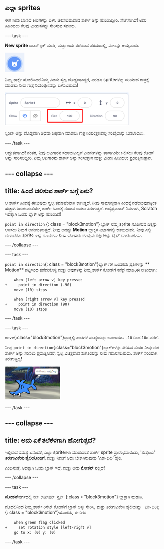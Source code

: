 ## ಎಲ್ಲಾ sprites

ಈಗ ನೀವು ಬಾಣದ ಕೀಲಿಗಳನ್ನು ಬಳಸಿ ಚಲಿಸಬಹುದಾದ ಶಾರ್ಕ್ ಅನ್ನು ಹೊಂದಿದ್ದೀರಿ. ಸೊಗಸಾಗಿದೆ! ಅದು ಹಿಡಿಯಲು ಕೆಲವು ಮೀನುಗಳನ್ನು ಸೇರಿಸುವ ಸಮಯ.

\--- task \---

**New sprite** ಬಟನ್ ಕ್ಲಿಕ್ ಮಾಡಿ, ಮತ್ತು ಅದು ತೆರೆಯುವ ಪರದೆಯಲ್ಲಿ, ಮೀನನ್ನು ಆಯ್ಕೆಮಾಡಿ.

![ಹೊಸ sprite ಬಟನ್](images/spritesNewFromLibrary.png)

ನಿಮ್ಮ ಶಾರ್ಕ್ಗೆ ಹೋಲಿಸಿದರೆ ನಿಮ್ಮ ಮೀನು ಸ್ವಲ್ಪ ದೊಡ್ಡದಾಗಿದ್ದರೆ, ಎರಡೂ sprite‌ಗಳನ್ನು ಸರಿಯಾದ ಗಾತ್ರಕ್ಕೆ ಮಾಡಲು ನೀವು ಗಾತ್ರ ನಿಯಂತ್ರಣವನ್ನು ಬಳಸಬಹುದು!

![Sprite ಗಾತ್ರ ನಿಯಂತ್ರಣ](images/sprites2.png)

ಸ್ಪಿರಿಟ್ ಅನ್ನು ದೊಡ್ಡದಾಗಿ ಅಥವಾ ಚಿಕ್ಕದಾಗಿ ಮಾಡಲು ಗಾತ್ರ ನಿಯಂತ್ರಣದಲ್ಲಿ ಸಂಖ್ಯೆಯನ್ನು ಬದಲಾಯಿಸಿ.

\--- /task \---

ಅದ್ಭುತವಾಗಿದೆ! ನಂತರ, ನೀವು ಆಟಗಾರನ ಸಹಾಯವಿಲ್ಲದೆ ಮೀನುಗಳನ್ನು ತಾನಾಗಿಯೇ ಚಲಿಸಲು ಕೆಲವು ಕೋಡ್ ಅನ್ನು ಸೇರಿಸಲಿದ್ದೀರಿ. ನಿಮ್ಮ ಆಟಗಾರನು ಶಾರ್ಕ್ ಅನ್ನು ಸರಿಸುತ್ತಾನೆ ಮತ್ತು ಮೀನು ಹಿಡಿಯಲು ಪ್ರಯತ್ನಿಸುತ್ತಾನೆ.

## \--- collapse \---

## title: ಹಿಂದೆ ಚಲಿಸುವ ಶಾರ್ಕ್ ಬಗ್ಗೆ ಏನು?

ಆ ಶಾರ್ಕ್ ಹಿಂದಕ್ಕೆ ಈಜುವುದು ಸ್ವಲ್ಪ ತಮಾಷೆಯಾಗಿ ಕಾಣುತ್ತದೆ. ನೀವು ಸಾಮಾನ್ಯವಾಗಿ ಹಿಂದಕ್ಕೆ ನಡೆಯುವುದಕ್ಕಿಂತ ಹೆಚ್ಚಾಗಿ ತಿರುಗುವಂತೆಯೇ, ಶಾರ್ಕ್ ಹಿಂದಕ್ಕೆ ಈಜುವ ಬದಲು ತಿರುಗುತ್ತದೆ. ಅದೃಷ್ಟವಶಾತ್ ನಿಮಗಾಗಿ, Scratch ಇದಕ್ಕಾಗಿ ಒಂದು ಬ್ಲಾಕ್ ಅನ್ನು ಹೊಂದಿದೆ!

`point in direction` {: class = "block3motion"} ಬ್ಲಾಕ್ ನಿಮ್ಮ sprite ಸೂಚಿಸುವ ದಿಕ್ಕನ್ನು ಆರಿಸಲು ನಿಮಗೆ ಅನುಮತಿಸುತ್ತದೆ. ನೀವು ಅದನ್ನು **Motion** ಬ್ಲಾಕ್ಗಳ ವಿಭಾಗದಲ್ಲಿ ಕಾಣಬಹುದು. ನೀವು ಎಲ್ಲಿ ಬೇಕಾದರೂ sprite ಅನ್ನು ಸೂಚಿಸಲು ನೀವು ಯಾವುದೇ ಸಂಖ್ಯೆಯ ಡಿಗ್ರಿಗಳನ್ನು ಟೈಪ್ ಮಾಡಬಹುದು.

\--- /collapse \---

\--- task \---

`point in direction`{: class = "block3motion"}ಬ್ಲಾಕ್ ಗಳ ಒಂದೆರಡು ಪ್ರತಿಗಳನ್ನು ** Motion** ಪಟ್ಟಿಇಂದ ಪಡೆದುಕೊಳ್ಳಿ ಮತ್ತು ಅವುಗಳನ್ನು ನಿಮ್ಮ ಶಾರ್ಕ್ ಕೋಡ್‌ಗೆ ಕನೆಕ್ಟ್ ಮಾಡಿ,ಈ ರೀತಿಯಾಗಿ:

```blocks3
    when [left arrow v] key pressed
+     point in direction (-90)
    move (10) steps
```

```blocks3
    when [right arrow v] key pressed
+     point in direction (90)
    move (10) steps
```

\--- /task \---

\--- task \---

`move`{:class="block3motion"}ಬ್ಲಾಕ್ನಲ್ಲಿ ಹಂತಗಳ ಸಂಖ್ಯೆಯನ್ನು ಬದಲಾಯಿಸಿ `-10` ರಿಂದ `10`ರ ವರೆಗೆ.

ನೀವು `point in direction`{:class="block3motion"}ಬ್ಲಾಕ್‌ಗಳನ್ನು ಸೇರಿಸಿದ ನಂತರ ನೀವು ಈಗ ಶಾರ್ಕ್ ಅನ್ನು ಸರಿಸಲು ಪ್ರಯತ್ನಿಸಿದರೆ, ಸ್ವಲ್ಪ ವಿಚಿತ್ರವಾದ ಸಂಗತಿಯನ್ನು ನೀವು ಗಮನಿಸಬಹುದು. ಶಾರ್ಕ್ ಸರಿಯಾಗಿ ತಿರುಗುತ್ತಿಲ್ಲ!

![ತಲೆಕೆಳಗಾಗಿ ಶಾರ್ಕ್](images/spritesUpsideDown.png)

\--- /task \---

## \--- collapse \---

## title: ಅದು ಏಕೆ ತಲೆಕೆಳಗಾಗಿ ಹೋಗುತ್ತದೆ?

ಇಲ್ಲಿರುವ ಸಮಸ್ಯೆ ಏನೆಂದರೆ, ಎಲ್ಲಾ sprite‌ಗಳು ಮಾಡುವಂತೆ ಶಾರ್ಕ್ sprite ಪ್ರಾರಂಭವಾಯಿತು, 'ಸುತ್ತಲೂ' **ತಿರುಗುವಿಕೆಯ ಶೈಲಿಯೊಂದಿಗೆ**, ಮತ್ತು ನಿಮಗೆ ಅದು ಬೇಕಾಗಿರುವುದು 'ಎಡ-ಬಲ' ಶೈಲಿ.

ಎಂದಿನಂತೆ, ಅದಕ್ಕಾಗಿ ಒಂದು ಬ್ಲಾಕ್ ಇದೆ, ಮತ್ತು ಅದು **ಮೋಶನ್** ನಲ್ಲಿದೆ!

\--- /collapse \---

\--- task \---

**ಮೋಶನ್**ವರ್ಗದಲ್ಲಿ `ಸೆಟ್ ರೊಟೇಷನ್ ಸ್ಟೈಲ್ `{:class = "block3motion"} ಬ್ಲಾಕ್ಗಾಗಿ ಹುಡುಕಿ.

ಮೊದಲಿನಿಂದ ನಿಮ್ಮ ಶಾರ್ಕ್ ರಿಸೆಟ್ ಕೋಡ್‌ಗೆ ಬ್ಲಾಕ್ ಅನ್ನು ಸೇರಿಸಿ, ಮತ್ತು ತಿರುಗುವಿಕೆಯ ಶೈಲಿಯನ್ನು ` ಎಡ-ಬಲಕ್ಕೆ` {: class = "block3motion"}ಹೊಂದಿಸಿ, ಈ ರೀತಿ:

```blocks3
    when green flag clicked
+     set rotation style [left-right v]
    go to x: (0) y: (0)
```

\--- /task \---